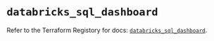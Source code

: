 # `databricks_sql_dashboard`

Refer to the Terraform Registory for docs: [`databricks_sql_dashboard`](https://registry.terraform.io/providers/databricks/databricks/1.26.0/docs/resources/sql_dashboard).
